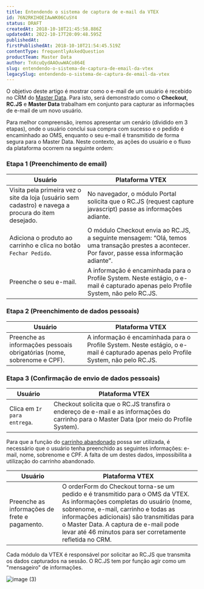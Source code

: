 ```yaml
---
title: Entendendo o sistema de captura de e-mail da VTEX
id: 76N2RKIHOEIAwWK06CuSY4
status: DRAFT
createdAt: 2018-10-10T21:45:58.886Z
updatedAt: 2022-10-17T20:09:48.595Z
publishedAt: 
firstPublishedAt: 2018-10-10T21:54:45.519Z
contentType: frequentlyAskedQuestion
productTeam: Master Data
author: TnXcuQydAAOuwWACo864E
slug: entendendo-o-sistema-de-captura-de-email-da-vtex
legacySlug: entendendo-o-sistema-de-captura-de-email-da-vtex
---
```


O objetivo deste artigo é mostrar como o e-mail de um usuário é recebido no CRM do [Master Data](https://help.vtex.com/pt/subcategory/visao-geral-do-master-data--5gtjaqCG7eIseyCI0aSqc2#). Para isto, será demonstrado como o **Checkout**, **RC.JS** e **Master Data** trabalham em conjunto para capturar as informações de e-mail de um novo usuário.

Para melhor compreensão, iremos apresentar um cenário (dividido em 3 etapas), onde o usuário conclui sua compra com sucesso e o pedido é encaminhado ao OMS, enquanto o seu e-mail é transmitido de forma segura para o Master Data. Neste contexto, as ações do usuário e o fluxo da plataforma ocorrem na seguinte ordem:

### Etapa 1 (Preenchimento de email)

| __Usuário__ | __Plataforma VTEX__ |
|------------------|------------------|
| Visita pela primeira vez o site da loja (usuário sem cadastro) e navega a procura do item desejado. | No navegador, o módulo Portal solicita que o RC.JS (request capture javascript) passe as informações adiante. |
| Adiciona o produto ao carrinho e clica no botão `Fechar Pedido`. | O módulo Checkout envia ao RC.JS, a seguinte mensagem: “Olá, temos uma transação prestes a acontecer. Por favor, passe essa informação adiante”. |
| Preenche o seu e-mail. | A informação é encaminhada para o Profile System. Neste estágio, o e-mail é capturado apenas pelo Profile System, não pelo RC.JS. |

### Etapa 2 (Preenchimento de dados pessoais)

| __Usuário__ | __Plataforma VTEX__ |
|------------------|------------------|
| Preenche as informações pessoais obrigatórias (nome, sobrenome e CPF). | A informação é encaminhada para o Profile System. Neste estágio, o e-mail é capturado apenas pelo Profile System, não pelo RC.JS. |

### Etapa 3 (Confirmação de envio de dados pessoais)

| __Usuário__ | __Plataforma VTEX__ |
|------------------|------------------|
| Clica em `Ir para entrega`. | Checkout solicita que o RC.JS transfira o endereço de e-mail e as informações do carrinho para o Master Data (por meio do Profile System). |

<div class="alert alert-warning">
Para que a função do <a href="https://help.vtex.com/pt/tutorial/acesse-o-carrinho-abandonado-dos-clientes--4bbXy1TlzJaiCr41xKDN4e#">carrinho abandonado</a> possa ser utilizada, é necessário que o usuário tenha preenchido as seguintes informações: e-mail, nome, sobrenome e CPF. A falta de um destes dados, impossibilita a utilização do carrinho abandonado.
</div>

| __Usuário__ | __Plataforma VTEX__ |
|------------------|------------------|
| Preenche as informações de frete e pagamento. | O orderForm do Checkout torna-se um pedido e é transmitido para o OMS da VTEX. As informações completas do usuário (nome, sobrenome, e-mail, carrinho e todas as informações adicionais) são transmitidas para o Master Data. A captura de e-mail pode levar até 46 minutos para ser corretamente refletida no CRM. |

<div class="alert alert-info">
Cada módulo da VTEX é responsável por solicitar ao RC.JS que transmita os dados capturados na sessão. O RC.JS tem por função agir como um "mensageiro" de informações.
</div>

![image (3)](//images.ctfassets.net/alneenqid6w5/18dCifD9tOEo8mgUocamIc/958e0da9d2c7aa724f5c1c80bb0b616e/image__3_.png)
